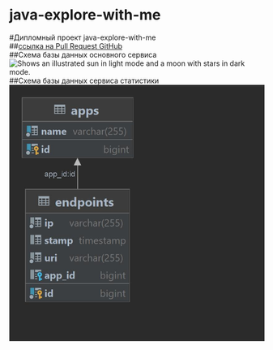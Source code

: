 # java-explore-with-me
#Дипломный проект java-explore-with-me    
##<a href= "https://github.com/TatianaAV/java-explore-with-me/pull/6" >ссылка на Pull Request GitHub</a>    
##Схема базы данных основного сервиса    
<picture>
    <source media="(prefers-color-scheme: light)" srcset="main-serv/src/main/resources/ewm-service.jpg">
    <img alt="Shows an illustrated sun in light mode and a moon with stars in dark mode." 
    src="src/main/resources/ewm-service.jpg">
</picture>    
##Схема базы данных сервиса статистики    
<picture>
    <source media="(prefers-color-scheme: light)" srcset="stats/stats-server/src/main/resources/Endpoints.jpg">
    <img alt="Shows an illustrated sun in light mode and a moon with stars in dark mode." 
    src="stats/stats-server/src/main/resources/Endpoints.jpg">
</picture>  
